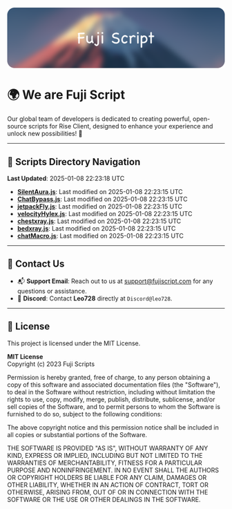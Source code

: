![Banner](.github/b.webp)

# 🌍 **We are Fuji Script**

Our global team of developers is dedicated to creating powerful, open-source scripts for Rise Client, designed to enhance your experience and unlock new possibilities! 🌟

---
<!-- SCRIPTS_NAVIGATION_START -->
## 📂 **Scripts Directory Navigation**

**Last Updated**: 2025-01-08 22:23:18 UTC

- **[SilentAura.js](scripts/SilentAura.js)**: Last modified on 2025-01-08 22:23:15 UTC
- **[ChatBypass.js](scripts/ChatBypass.js)**: Last modified on 2025-01-08 22:23:15 UTC
- **[jetpackFly.js](scripts/jetpackFly.js)**: Last modified on 2025-01-08 22:23:15 UTC
- **[velocityHylex.js](scripts/velocityHylex.js)**: Last modified on 2025-01-08 22:23:15 UTC
- **[chestxray.js](scripts/chestxray.js)**: Last modified on 2025-01-08 22:23:15 UTC
- **[bedxray.js](scripts/bedxray.js)**: Last modified on 2025-01-08 22:23:15 UTC
- **[chatMacro.js](scripts/chatMacro.js)**: Last modified on 2025-01-08 22:23:15 UTC

<!-- SCRIPTS_NAVIGATION_END -->

---

## 💬 **Contact Us**  
- 📬 **Support Email**: Reach out to us at [support@fujiscript.com](mailto:support@fujiscript.com) for any questions or assistance.  
- 💬 **Discord**: Contact **Leo728** directly at `Discord@leo728`.

---

## 📜 **License**

This project is licensed under the MIT License.  

**MIT License**  
Copyright (c) 2023 Fuji Scripts  

Permission is hereby granted, free of charge, to any person obtaining a copy of this software and associated documentation files (the "Software"), to deal in the Software without restriction, including without limitation the rights to use, copy, modify, merge, publish, distribute, sublicense, and/or sell copies of the Software, and to permit persons to whom the Software is furnished to do so, subject to the following conditions:  

The above copyright notice and this permission notice shall be included in all copies or substantial portions of the Software.  

THE SOFTWARE IS PROVIDED "AS IS", WITHOUT WARRANTY OF ANY KIND, EXPRESS OR IMPLIED, INCLUDING BUT NOT LIMITED TO THE WARRANTIES OF MERCHANTABILITY, FITNESS FOR A PARTICULAR PURPOSE AND NONINFRINGEMENT. IN NO EVENT SHALL THE AUTHORS OR COPYRIGHT HOLDERS BE LIABLE FOR ANY CLAIM, DAMAGES OR OTHER LIABILITY, WHETHER IN AN ACTION OF CONTRACT, TORT OR OTHERWISE, ARISING FROM, OUT OF OR IN CONNECTION WITH THE SOFTWARE OR THE USE OR OTHER DEALINGS IN THE SOFTWARE.  

